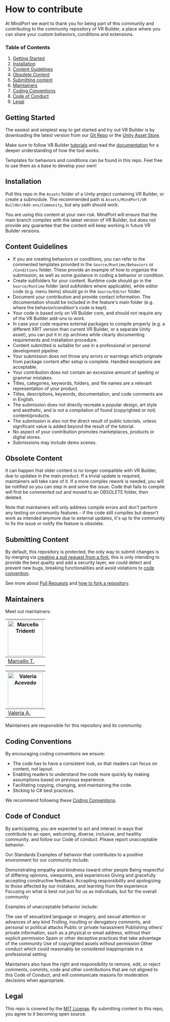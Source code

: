 # How to contribute

At MindPort we want to thank you for being part of this community and contributing to the community repository of VR Builder, a place where you can share your custom behaviors, conditions and extensions.

### Table of Contents
1. [Getting Started](#getting-started)
1. [Installation](#installation)
1. [Content Guidelines](#content-guidelines)
1. [Obsolete Content](#obsolete-content)
1. [Submitting content](#submitting-content)
1. [Maintainers](#maintainers)
1. [Coding Conventions](#coding-conventions)
1. [Code of Conduct](#code-of-conduct)
1. [Legal](#legal)

## Getting Started
The easiest and simplest way to get started and try out VR Builder is by downloading the latest version from our [Git Repo](https://github.com/MindPort-GmbH/VR-Builder) or the [Unity Asset Store](https://assetstore.unity.com/packages/tools/visual-scripting/vr-builder-open-source-toolkit-for-vr-creation-201913).

Make sure to follow VR Builder [tutorials](https://www.mindport.co/vr-builder/tutorials) and read the [documentation](https://www.mindport.co/vr-builder/manual/online-documentation) for a deeper understanding of how the tool works.

Templates for behaviors and conditions can be found in this repo. Feel free to use them as a base to develop your own!

## Installation
Pull this repo in the `Assets` folder of a Unity project containing VR Builder, or create a submodule. The recommended path is `Assets/MindPort/VR Builder/Add-ons/Community`, but any path should work.

You are using this content at your own risk. MindPort will ensure that the main branch compiles with the latest version of VR Builder, but does not provide any guarantee that the content will keep working in future VR Builder versions.

## Content Guidelines
- If you are creating behaviors or conditions, you can refer to the commented templates provided in the `Source/Runtime/Behaviors` or `/Conditions` folder. These provide an example of how to organize the submission, as well as some guidance in coding a behavior or condition.
- Create subfolders for your content. Runtime code should go in the `Source/Runtime` folder (and subfolders where applicable), while editor code (e.g. menu items) should go in the `Source/Editor` folder.
- Document your contribution and provide contact information. The documentation should be included in the feature's main folder (e.g. where the behavior/condition's code is kept).
- Your code is based only on VR Builder core, and should not require any of the VR Builder add-ons to work.
- In case your code requires external packages to compile properly (e.g. a different XRIT version than current VR Builder, or a separate Unity asset), you can put it in zip archives while clearly documenting requirements and installation procedure.
- Content submitted is suitable for use in a professional or personal development pipeline.
- Your submission does not throw any errors or warnings which originate from package content after setup is complete. Handled exceptions are acceptable.
- Your contribution does not contain an excessive amount of spelling or grammar mistakes.
- Titles, categories, keywords, folders, and file names are a relevant representation of your product.
- Titles, descriptions, keywords, documentation, and code comments are in English. 
- The submission does not directly recreate a popular design, art style and aesthetic, and is not a compilation of found (copyrighted or not) content/products. 
- The submission is also not the direct result of public tutorials, unless significant value is added beyond the result of the tutorial.
- No aspect of your contribution promotes marketplaces, products or digital stores.
- Submissions may include demo scenes. 

## Obsolete Content
It can happen that older content is no longer compatible with VR Builder, due to updates in the main product. If a trivial update is required, maintainers will take care of it. If a more complex rework is needed, you will be notified so you can step in and solve the issue. Code that fails to compile will first be commented out and moved to an OBSOLETE folder, then deleted.

Note that maintainers will only address compile errors and don't perform any testing on community features - if the code still compiles but doesn't work as intended anymore due to external updates, it's up to the community to fix the issue or notify the feature is obsolete.

## Submitting Content
By default, this repository is protected, the only way to submit changes is by merging via [creating a pull request from a fork](https://help.github.com/en/github/collaborating-with-issues-and-pull-requests/creating-a-pull-request-from-a-fork), this is only intending to provide the best quality and add a security layer, we could detect and prevent new bugs, breaking functionalities and avoid violations to [code convention](#coding-conventions).

See more about [Pull Requests](https://help.github.com/en/github/collaborating-with-issues-and-pull-requests/about-pull-requests) and [how to fork a repository](https://help.github.com/en/github/getting-started-with-github/fork-a-repo).

## Maintainers
Meet out maintainers:

| [<img alt="Marcello Tridenti" src="https://avatars.githubusercontent.com/u/24916383?v=4" width="110">](https://github.com/VaLiuM09) | 
| --- |
| [Marcello T.](mailto:marcello.tridenti@mindport.co) |

| [<img alt="Valeria Acevedo" src="https://avatars.githubusercontent.com/u/52221800?v=4" width="110">](https://github.com/bideckerz) | 
| --- |
| [Valeria A.](mailto:valeria.acevedo@mindport.co) |

Maintainers are responsible for this repository and its community.

## Coding Conventions
By encouraging coding conventions we ensure:

* The code has to have a consistent look, so that readers can focus on content, not layout.
* Enabling readers to understand the code more quickly by making assumptions based on previous experience.
* Facilitating copying, changing, and maintaining the code.
* Sticking to C# best practices.

We recommend following these [Coding Conventions](CODING_CONVENTIONS.md).

## Code of Conduct
By participating, you are expected to act and interact in ways that contribute to an open, welcoming, diverse, inclusive, and healthy community. and follow our Code of conduct. Please report unacceptable behavior.

Our Standards
Examples of behavior that contributes to a positive environment for our community include:

Demonstrating empathy and kindness toward other people
Being respectful of differing opinions, viewpoints, and experiences
Giving and gracefully accepting constructive feedback
Accepting responsibility and apologizing to those affected by our mistakes, and learning from the experience
Focusing on what is best not just for us as individuals, but for the overall community

Examples of unacceptable behavior include:

The use of sexualized language or imagery, and sexual attention or advances of any kind
Trolling, insulting or derogatory comments, and personal or political attacks
Public or private harassment
Publishing others’ private information, such as a physical or email address, without their explicit permission
Spam or other deceptive practices that take advantage of the community
Use of copyrighted assets without permission
Other conduct which could reasonably be considered inappropriate in a professional setting


Maintainers also have the right and responsibility to remove, edit, or reject comments, commits, code and other contributions that are not aligned to this Code of Conduct, and will communicate reasons for moderation decisions when appropriate.

## Legal

This repo is covered by the [MIT License](LICENSE.TXT).
By submitting content to this repo, you agree to it becoming open source.
